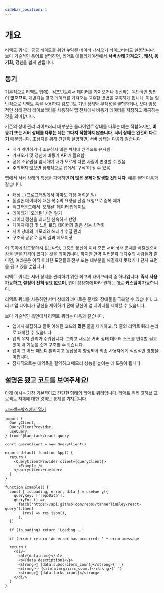 ```yaml
---
sidebar_position: 1
---
```


# 개요

리액트 쿼리는 종종 리액트를 위한 누락된 데이터 가져오기 라이브러리로 설명됩니다. 보다 기술적인 용어로 설명하면, 리액트 애플리케이션에서 **서버 상태 가져오기, 캐싱, 동기화, 갱신**을 쉽게 만듭니다.

## 동기

기본적으로 리액트 앱에는 컴포넌트에서 데이터를 가져오거나 갱신하는 독단적인 방법이 **없으므로**, 개발자는 결국 데이터를 가져오는 고유한 방법을 구축하게 됩니다. 이는 일반적으로 리액트 훅을 사용하여 컴포넌트 기반 상태와 부작용을 결합하거나, 보다 범용적인 상태 관리 라이브러리를 사용하여 앱 전체에서 비동기 데이터를 저장하고 제공하는 것을 의미합니다.

기존의 상태 관리 라이브러리 대부분은 클라이언트 상태를 다루는 데는 적합하지만, **비동기 또는 서버 상태를 다루는 데는 그다지 적합하지 않습니다**. **서버 상태는 완전히 다르기** 때문입니다. 초심자를 위해 간단히 설명하면, 서버 상태는 다음과 같습니다.

- 내가 제어하거나 소유하지 않는 위치에 원격으로 유지됨
- 가져오기 및 갱신에 비동기 API가 필요함
- 공유 소유권을 암시하며 내가 모르게 다른 사람이 변경할 수 있음
- 주의하지 않으면 잠재적으로 앱에서 '구식'이 될 수 있음

앱에서 서버 상태의 특성을 파악하면 **더 많은 문제가 발생할 것입니다**. 예를 들면 다음과 같습니다.

- 캐싱... (프로그래밍에서 아마도 가장 어려운 일)
- 동일한 데이터에 대한 복수의 요청을 단일 요청으로 중복 제거
- 백그라운드에서 '오래된' 데이터 업데이트
- 데이터가 '오래된' 시점 알기
- 데이터 갱신을 최대한 신속하게 반영
- 페이지 매김 및 느린 로딩 데이터와 같은 성능 최적화
- 서버 상태의 메모리와 쓰레기 수집 관리
- 구조적 공유로 질의 결과 메모이징

이 목록에 압도당하지 않는다면, 그것은 당신이 이미 모든 서버 상태 문제를 해결했으며 상을 받을 자격이 있다는 것을 의미합니다. 하지만 만약 여러분이 대다수의 사람들과 같다면, 여러분은 아직 이러한 도전들의 전부 또는 대부분을 해결하지 못했거나 단지 표면을 긁고 있을 뿐입니다!

리액트 쿼리는 서버 상태를 관리하기 위한 최고의 라이브러리 중 하나입니다. **즉시 사용 가능하고, 설정이 전혀 필요 없으며**, 앱이 성장함에 따라 원하는 대로 **커스텀이 가능**합니다.

리액트 쿼리를 사용하면 서버 상태의 까다로운 문제와 장애물을 극복할 수 있습니다. 그리고 앱 데이터가 당신을 제어하기 전에 당신이 앱 데이터를 제어할 수 있습니다.

보다 기술적인 측면에서 리액트 쿼리는 다음과 같습니다.

- 앱에서 복잡하고 잘못 이해된 코드의 **많은** 줄을 제거하고, 몇 줄의 리액트 쿼리 논리로 대체할 수 있습니다.
- 앱의 유지 관리가 쉬워집니다. 그리고 새로운 서버 상태 데이터 소스를 연결할 필요 없이 새 기능을 쉽게 구축할 수 있습니다.
- 앱이 그 어느 때보다 빨리지고 응답성이 향상되어 최종 사용자에게 직접적인 영향을 미칩니다.
- 잠재적으로는 대역폭을 절약하고 메모리 성능을 높이는 데 도움이 됩니다.

## 설명은 됐고 코드를 보여주세요!

아래 예시는 가장 기본적이고 간단한 형태의 리액트 쿼리입니다. 리액트 쿼리 깃허브 프로젝트 자체에 대한 깃허브 통계를 가져옵니다.

[코드샌드박스에서 열기](https://codesandbox.io/s/github/tannerlinsley/react-query/tree/main/examples/react/simple)

```tsx
import {
  QueryClient,
  QueryClientProvider,
  useQuery,
} from '@tanstack/react-query'

const queryClient = new QueryClient()

export default function App() {
  return (
    <QueryClientProvider client={queryClient}>
      <Example />
    </QueryClientProvider>
  )
}

function Example() {
  const { isLoading, error, data } = useQuery({
    queryKey: ['repoData'],
    queryFn: () =>
      fetch('https://api.github.com/repos/tannerlinsley/react-query').then(
        (res) => res.json(),
      ),
  })

  if (isLoading) return 'Loading...'

  if (error) return 'An error has occurred: ' + error.message

  return (
    <div>
      <h1>{data.name}</h1>
      <p>{data.description}</p>
      <strong>👀 {data.subscribers_count}</strong>{' '}
      <strong>✨ {data.stargazers_count}</strong>{' '}
      <strong>🍴 {data.forks_count}</strong>
    </div>
  )
}
```
